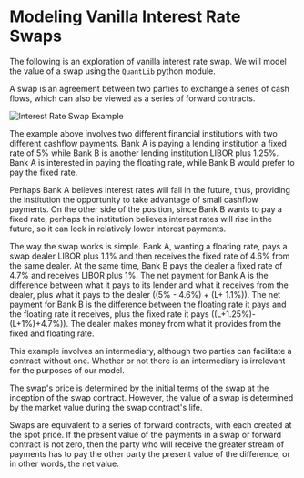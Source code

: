 # Modeling Vanilla Interest Rate Swaps

The following is an exploration of vanilla interest rate swap. We will model the value of a swap using the `QuantLib` python module.

A swap is an agreement between two parties to exchange a series of cash flows, which can also be viewed as a series of forward contracts. 

![Interest Rate Swap Example](https://kidquant.com/post/images/Modeling-Interest-Rate-Swaps/Swaps.png)

The example above involves two different financial institutions with two different cashflow payments. Bank A is paying a lending institution a fixed rate of 5% while Bank B is another lending institution LIBOR plus 1.25%. Bank A is interested in paying the floating rate, while Bank B would prefer to pay the fixed rate.

Perhaps Bank A believes interest rates will fall in the future, thus, providing the institution the opportunity to take advantage of small cashflow payments. On the other side of the position, since Bank B wants to pay a fixed rate, perhaps the institution believes interest rates will rise in the future, so it can lock in relatively lower interest payments.

The way the swap works is simple. Bank A, wanting a floating rate, pays a swap dealer LIBOR plus 1.1% and then receives the fixed rate of 4.6% from the same dealer. At the same time, Bank B pays the dealer a fixed rate of 4.7% and receives LIBOR plus 1%. The net payment for Bank A is the difference between what it pays to its lender and what it receives from the dealer, plus what it pays to the dealer ((5% - 4.6%) + (L+ 1.1%)). The net payment for Bank B is the difference between the floating rate it pays and the floating rate it receives, plus the fixed rate it pays ((L+1.25%)-(L+1%)+4.7%)). The dealer makes money from what it provides from the fixed and floating rate.

This example involves an intermediary, although two parties can facilitate a contract without one. Whether or not there is an intermediary is irrelevant for the purposes of our model.

The swap's price is determined by the initial terms of the swap at the inception of the swap contract. However, the value of a swap is determined by the market value during the swap contract's life.

Swaps are equivalent to a series of forward contracts, with each created at the spot price. If the present value of the payments in a swap or forward contract is not zero, then the party who will receive the greater stream of payments has to pay the other party the present value of the difference, or in other words, the net value.
